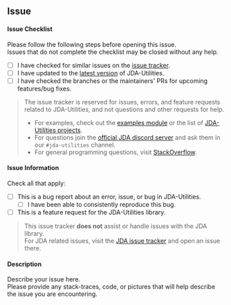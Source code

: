 [download]: https://bintray.com/jagrosh/maven/JDA-Utilities/_latestVersion
[guild]: https://discord.gg/0hMr4ce0tIk3pSjp
[stack overflow]: https://stackoverflow.com/questions/tagged/java
[issues]: https://github.com/JDA-Applications/JDA-Utilities/issues
[jda-issues]: https://github.com/DV8FromTheWorld/JDA/issues
[examples-module]: https://github.com/JDA-Applications/JDA-Utilities/tree/master/examples
[jda-u-projects]: https://github.com/JDA-Applications/JDA-Utilities#projects

## Issue

#### Issue Checklist
Please follow the following steps before opening this issue.<br>
Issues that do not complete the checklist may be closed without any help.

- [ ] I have checked for similar issues on the [issue tracker][issues].
- [ ] I have updated to the [latest version][download] of JDA-Utilities.
- [ ] I have checked the branches or the maintainers' PRs for upcoming features/bug fixes.

> The issue tracker is reserved for issues, errors, and feature requests related 
> to JDA-Utilities, and not questions and other requests for help.
>
> - For examples, check out the [examples module][examples-module] or the list 
>   of [JDA-Utilities projects][jda-u-projects].
> - For questions join the [official JDA discord server][guild] and ask them 
>   in our `#jda-utilities` channel.
> - For general programming questions, visit [StackOverflow][stack overflow].

#### Issue Information
Check all that apply:

- [ ] This is a bug report about an error, issue, or bug in JDA-Utilities.
  - [ ] I have been able to consistently reproduce this bug.
- [ ] This is a feature request for the JDA-Utilities library.

> This issue tracker **does not** assist or handle issues with the JDA library.<br>
> For JDA related issues, visit the [JDA issue tracker][jda-issues]
> and open an issue there.

#### Description

Describe your issue here.<br>
Please provide any stack-traces, code, or pictures that will help describe the issue you are encountering.
